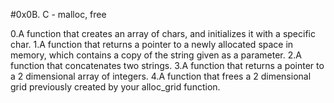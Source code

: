 #0x0B. C - malloc, free

0.A function that creates an array of chars, and initializes it with a specific char.
1.A function that returns a pointer to a newly allocated space in memory, which contains a copy of the string given as a parameter.
2.A function that concatenates two strings.
3.A function that returns a pointer to a 2 dimensional array of integers.
4.A function that frees a 2 dimensional grid previously created by your alloc_grid function.

